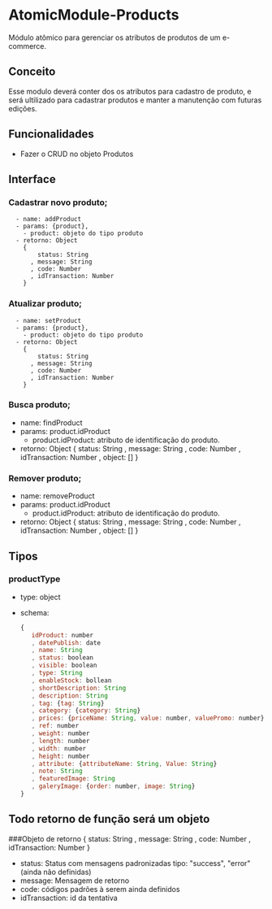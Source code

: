 # AtomicModule-Products

  Módulo atômico para gerenciar os atributos de produtos de um e-commerce.
## Conceito

  Esse modulo deverá conter dos os atributos para cadastro de produto, e será ultilizado para cadastrar produtos e manter a manutenção com futuras edições.

## Funcionalidades

  - Fazer o CRUD no objeto Produtos

## Interface


### Cadastrar novo produto;

      - name: addProduct
      - params: {product},
        - product: objeto do tipo produto
      - retorno: Object
        {
            status: String
          , message: String
          , code: Number
          , idTransaction: Number
        }

### Atualizar produto;

      - name: setProduct
      - params: {product},
        - product: objeto do tipo produto
      - retorno: Object
        {
            status: String
          , message: String
          , code: Number
          , idTransaction: Number
        }

### Busca produto;

  - name: findProduct
  - params: product.idProduct
    - product.idProduct: atributo de identificação do produto.
  - retorno: Object
    {
        status: String
      , message: String
      , code: Number
      , idTransaction: Number
      , object: []
    }

### Remover produto;

  - name: removeProduct
  - params: product.idProduct
    - product.idProduct: atributo de identificação do produto.
  - retorno: Object
    {
        status: String
      , message: String
      , code: Number
      , idTransaction: Number
      , object: []
    }


## Tipos

### productType

  - type: object
  - schema:

    ``` js
    {
       idProduct: number
       , datePublish: date
       , name: String
       , status: boolean
       , visible: boolean
       , type: String
       , enableStock: bollean
       , shortDescription: String
       , description: String
       , tag: {tag: String}
       , category: {category: String}
       , prices: {priceName: String, value: number, valuePromo: number}
       , ref: number
       , weight: number
       , length: number
       , width: number
       , height: number
       , attribute: {attributeName: String, Value: String}
       , note: String
       , featuredImage: String
       , galeryImage: {order: number, image: String}
    }

    ```




## Todo retorno de função será um objeto
###Objeto de retorno
    {
        status: String
      , message: String
      , code: Number
      , idTransaction: Number
    }
    

  - status: Status com mensagens padronizadas tipo: "success", "error" (ainda não definidas)
  - message: Mensagem de retorno
  - code:  códigos padrões à serem ainda definidos
  - idTransaction: id da tentativa

